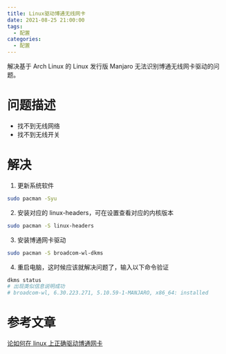 ```yaml
---
title: Linux驱动博通无线网卡
date: 2021-08-25 21:00:00
tags:
  - 配置
categories:
  - 配置
---
```


解决基于 Arch Linux 的 Linux 发行版 Manjaro 无法识别博通无线网卡驱动的问题。

<!--more-->

# 问题描述

- 找不到无线网络
- 找不到无线开关

# 解决

1. 更新系统软件

```bash
sudo pacman -Syu
```

2. 安装对应的 linux-headers，可在设置查看对应的内核版本

```bash
sudo pacman -S linux-headers
```

3. 安装博通网卡驱动

```bash
sudo pacman -S broadcom-wl-dkms
```

4. 重启电脑，这时候应该就解决问题了，输入以下命令验证

```bash
dkms status
# 出现类似信息说明成功
# broadcom-wl, 6.30.223.271, 5.10.59-1-MANJARO, x86_64: installed
```

# 参考文章

[论如何在 linux 上正确驱动博通网卡](https://rowe98.github.io/2019/07/19/bodcom_failure/)
